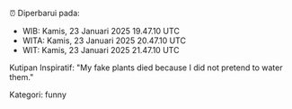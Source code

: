 ⏰ Diperbarui pada:
- WIB: Kamis, 23 Januari 2025 19.47.10 UTC
- WITA: Kamis, 23 Januari 2025 20.47.10 UTC
- WIT: Kamis, 23 Januari 2025 21.47.10 UTC

Kutipan Inspiratif:
"My fake plants died because I did not pretend to water them."


Kategori: funny

